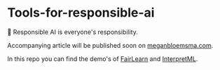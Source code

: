 # Tools-for-responsible-ai

🚩 Responsible AI is everyone's responsibility.

Accompanying article will be published soon on [meganbloemsma.com](https://meganbloemsma.com).

In this repo you can find the demo's of [FairLearn](https://github.com/meganbloemsma/tools-for-responsible-ai/blob/main/fairlearn-quickstart.py) and [InterpretML](https://github.com/meganbloemsma/tools-for-responsible-ai/blob/main/interpretml-quickstart.py).

